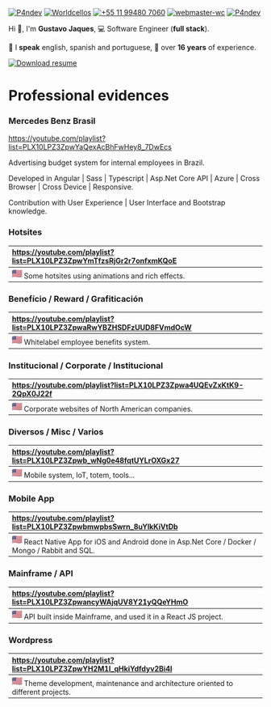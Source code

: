 [![P4ndev](https://img.shields.io/badge/Linkedin-000000.svg?style=for-the-badge&logo=Linkedin&logoColor=white)](https://www.linkedin.com/in/p4ndev)
[![Worldcellos](https://img.shields.io/badge/HackerHank-000000.svg?style=for-the-badge&logo=HackerHank&logoColor=white)](https://www.hackerrank.com/worldcellos)
[![+55 11 99480 7060](https://img.shields.io/badge/WhatsApp-000000?style=for-the-badge&logo=whatsapp&logoColor=white)](https://web.whatsapp.com/send?phone=5511994807060)
[![webmaster-wc](https://img.shields.io/badge/Skype-000000.svg?style=for-the-badge&logo=Skype&logoColor=white)](https://join.skype.com/invite/ubuGDMyRNSXx)
[![P4ndev](https://img.shields.io/badge/Facebook-000000.svg?style=for-the-badge&logo=Facebook&logoColor=white)](https://www.facebook.com/p4ndev)

Hi 👋, I'm **Gustavo Jaques**, 💻 Software Engineer (**full stack**).

💬 I **speak** english, spanish and portuguese, 💼 over **16 years** of experience.

[![Download resume](https://img.shields.io/badge/Download%20Resume-000000.svg?style=for-the-badge&logo=Adobe%20Acrobat%20Reader&logoColor=white)](https://github.com/p4ndev/p4ndev/raw/main/gustavo_jaques_resume.pdf)

# Professional evidences

### Mercedes Benz Brasil
https://youtube.com/playlist?list=PLX10LPZ3ZpwYaQexAcBhFwHey8_7DwEcs

Advertising budget system for internal employees in Brazil.

Developed in Angular | Sass | Typescript | Asp.Net Core API | Azure | Cross Browser | Cross Device | Responsive.

Contribution with User Experience | User Interface and Bootstrap knowledge.







### Hotsites
| https://youtube.com/playlist?list=PLX10LPZ3ZpwYmTfzsRjGr2r7onfxmKQoE |
|:---------------------|
| ![en](https://github.com/p4ndev/p4ndev/raw/main/flags/en.png) Some hotsites using animations and rich effects. |

### Benefício / Reward / Grafiticación
| https://youtube.com/playlist?list=PLX10LPZ3ZpwaRwYBZHSDFzUUD8FVmdOcW |
|:---------------------|
| ![en](https://github.com/p4ndev/p4ndev/raw/main/flags/en.png) Whitelabel employee benefits system. |

### Institucional / Corporate / Institucional
| https://youtube.com/playlist?list=PLX10LPZ3Zpwa4UQEvZxKtK9-2QpX0J22f |
|:---------------------|
| ![en](https://github.com/p4ndev/p4ndev/raw/main/flags/en.png) Corporate websites of North American companies. |

### Diversos / Misc / Varios
| https://youtube.com/playlist?list=PLX10LPZ3Zpwb_wNg0e48fqtUYLrOXGx27 |
|:---------------------|
| ![en](https://github.com/p4ndev/p4ndev/raw/main/flags/en.png) Mobile system, IoT, totem, tools... |

### Mobile App
| https://youtube.com/playlist?list=PLX10LPZ3ZpwbmwpbsSwrn_8uYlkKiVtDb |
|:---------------------|
| ![en](https://github.com/p4ndev/p4ndev/raw/main/flags/en.png) React Native App for iOS and Android done in Asp.Net Core / Docker / Mongo / Rabbit and SQL. |

### Mainframe / API
| https://youtube.com/playlist?list=PLX10LPZ3ZpwancyWAjqUV8Y21yQQeYHmO |
|:---------------------|
| ![en](https://github.com/p4ndev/p4ndev/raw/main/flags/en.png) API built inside Mainframe, and used it in a React JS project. |

### Wordpress
| https://youtube.com/playlist?list=PLX10LPZ3ZpwYH2M1l_qHkiYdfdyv2Bi4I |
|:---------------------|
| ![en](https://github.com/p4ndev/p4ndev/raw/main/flags/en.png) Theme development, maintenance and architecture oriented to different projects. |
